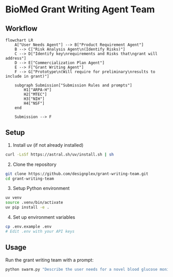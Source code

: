 # BioMed Grant Writing Agent Team

## Workflow
```mermaid
flowchart LR
    A["User Needs Agent"] --> B["Product Requirement Agent"]
    B --> C["Risk Analysis Agent\n(Identify Risks)"]
    C --> D["Identify key\nrequirements and Risks that\ngrant will address"]
    D --> E["Commercialization Plan Agent"]
    E --> F["Grant Writing Agent"]
    F --> G["Prototype\n(Will require for preliminary\nresults to include in grant)"]
    
    subgraph Submission["Submission Rules and prompts"]
        H1["ARPA-H"]
        H2["MTEC"]
        H3["NIH"]
        H4["NSF"]
    end
    
    Submission --> F
```

## Setup

1. Install uv (if not already installed)
```bash
curl -LsSf https://astral.sh/uv/install.sh | sh
```

2. Clone the repository
```bash
git clone https://github.com/designplex/grant-writing-team.git
cd grant-writing-team
```

3. Setup Python environment
```bash
uv venv
source .venv/bin/activate
uv pip install -e .
```

4. Set up environment variables
```bash
cp .env.example .env
# Edit .env with your API keys
```

## Usage

Run the grant writing team with a prompt:
```bash
python swarm.py "Describe the user needs for a novel blood glucose monitoring device"
```